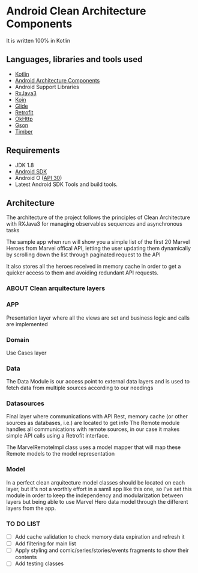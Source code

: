 # Android Clean Architecture Components

It is written 100% in Kotlin

## Languages, libraries and tools used

* [Kotlin](https://kotlinlang.org/)
* [Android Architecture Components](https://developer.android.com/topic/libraries/architecture/index.html)
* Android Support Libraries
* [RxJava3](https://github.com/ReactiveX/RxJava/wiki/What's-different-in-3.0)
* [Koin](https://github.com/InsertKoinIO/koin)
* [Glide](https://github.com/bumptech/glide)
* [Retrofit](http://square.github.io/retrofit/)
* [OkHttp](http://square.github.io/okhttp/)
* [Gson](https://github.com/google/gson)
* [Timber](https://github.com/JakeWharton/timber)

## Requirements

* JDK 1.8
* [Android SDK](https://developer.android.com/studio/index.html)
* Android O ([API 30](https://developer.android.com/preview/api-overview.html))
* Latest Android SDK Tools and build tools.

## Architecture

The architecture of the project follows the principles of Clean Architecture with RXJava3 for managing observables sequences
and asynchronous tasks

The sample app when run will show you a simple list of the first 20 Marvel Heroes from Marvel offical API, letting the user
updating them dynamically by scrolling down the list through paginated request to the API

It also stores all the heroes received in memory cache in order to get a quicker access to them and avoiding redundant API 
requests.

### ABOUT Clean arquitecture layers 
### APP
Presentation layer where all the views are set and business logic and calls are implemented

### Domain
Use Cases layer

### Data
The Data Module is our access point to external data layers and is used to fetch data from multiple sources according to our
needings

### Datasources
Final layer where communications with API Rest, memory cache (or other sources as databases, i.e.) are located to get info
The Remote module handles all communications with remote sources, in our case it makes simple API calls using a Retrofit 
interface.

The MarvelRemoteImpl class uses a model mapper that will map these Remote models to the model representation

### Model
In a perfect clean arquitecture model classes should be located on each layer, but it's not a worthly effort in a samll app
like this one, so I've set this module in order to keep the independency and modularization between layers but being able to
use Marvel Hero data model through the different layers from the app.


### TO DO LIST ###
- [ ] Add cache validation to check memory data expiration and refresh it
- [ ] Add filtering for main list
- [ ] Apply styling and comic/series/stories/events fragments to show their contents
- [ ] Add testing classes